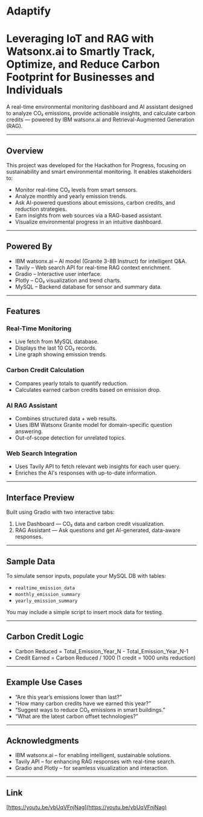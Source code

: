 # Adaptify

# Leveraging IoT and RAG with Watsonx.ai to Smartly Track, Optimize, and Reduce Carbon Footprint for Businesses and Individuals

A real-time environmental monitoring dashboard and AI assistant designed to analyze CO₂ emissions, provide actionable insights, and calculate carbon credits — powered by IBM watsonx.ai and Retrieval-Augmented Generation (RAG).

---

## Overview

This project was developed for the Hackathon for Progress, focusing on sustainability and smart environmental monitoring. It enables stakeholders to:
- Monitor real-time CO₂ levels from smart sensors.
- Analyze monthly and yearly emission trends.
- Ask AI-powered questions about emissions, carbon credits, and reduction strategies.
- Earn insights from web sources via a RAG-based assistant.
- Visualize environmental progress in an intuitive dashboard.

---

## Powered By

- IBM watsonx.ai – AI model (Granite 3-8B Instruct) for intelligent Q&A.
- Tavily – Web search API for real-time RAG context enrichment.
- Gradio – Interactive user interface.
- Plotly – CO₂ visualization and trend charts.
- MySQL – Backend database for sensor and summary data.

---

## Features

### Real-Time Monitoring
- Live fetch from MySQL database.
- Displays the last 10 CO₂ records.
- Line graph showing emission trends.

### Carbon Credit Calculation
- Compares yearly totals to quantify reduction.
- Calculates earned carbon credits based on emission drop.

### AI RAG Assistant
- Combines structured data + web results.
- Uses IBM Watsonx Granite model for domain-specific question answering.
- Out-of-scope detection for unrelated topics.

### Web Search Integration
- Uses Tavily API to fetch relevant web insights for each user query.
- Enriches the AI's responses with up-to-date information.

---

## Interface Preview

Built using Gradio with two interactive tabs:
1. Live Dashboard — CO₂ data and carbon credit visualization.
2. RAG Assistant — Ask questions and get AI-generated, data-aware responses.

---

## Sample Data

To simulate sensor inputs, populate your MySQL DB with tables:
- `realtime_emission_data`
- `monthly_emission_summary`
- `yearly_emission_summary`

You may include a simple script to insert mock data for testing.

---

## Carbon Credit Logic

- Carbon Reduced = Total_Emission_Year_N - Total_Emission_Year_N-1  
- Credit Earned = Carbon Reduced / 1000 (1 credit = 1000 units reduction)

---

## Example Use Cases

- “Are this year’s emissions lower than last?”
- “How many carbon credits have we earned this year?”
- “Suggest ways to reduce CO₂ emissions in smart buildings.”
- “What are the latest carbon offset technologies?”

---

## Acknowledgments

- IBM watsonx.ai – for enabling intelligent, sustainable solutions.
- Tavily API – for enhancing RAG responses with real-time search.
- Gradio and Plotly – for seamless visualization and interaction.

---

## Link

[https://youtu.be/ybUqVFnjNag](https://youtu.be/ybUqVFnjNag)


